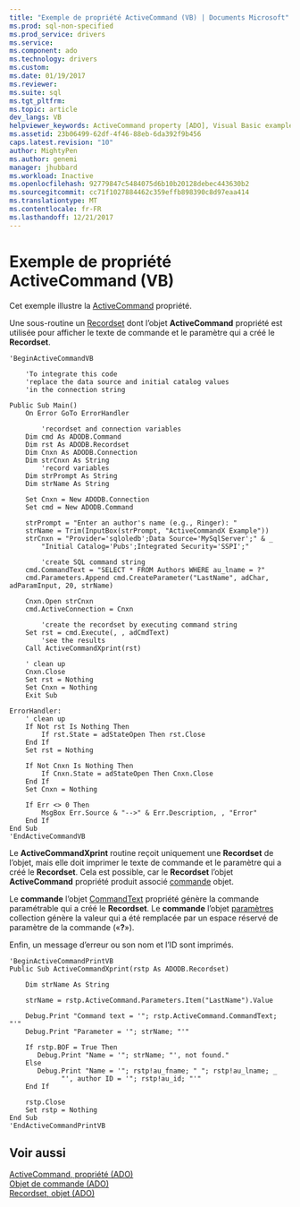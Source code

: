 ```yaml
---
title: "Exemple de propriété ActiveCommand (VB) | Documents Microsoft"
ms.prod: sql-non-specified
ms.prod_service: drivers
ms.service: 
ms.component: ado
ms.technology: drivers
ms.custom: 
ms.date: 01/19/2017
ms.reviewer: 
ms.suite: sql
ms.tgt_pltfrm: 
ms.topic: article
dev_langs: VB
helpviewer_keywords: ActiveCommand property [ADO], Visual Basic example
ms.assetid: 23b06499-62df-4f46-88eb-6da392f9b456
caps.latest.revision: "10"
author: MightyPen
ms.author: genemi
manager: jhubbard
ms.workload: Inactive
ms.openlocfilehash: 92779847c5484075d6b10b20128debec443630b2
ms.sourcegitcommit: cc71f1027884462c359effb898390c8d97eaa414
ms.translationtype: MT
ms.contentlocale: fr-FR
ms.lasthandoff: 12/21/2017
---
```

# <a name="activecommand-property-example-vb"></a>Exemple de propriété ActiveCommand (VB)
Cet exemple illustre la [ActiveCommand](../../../ado/reference/ado-api/activecommand-property-ado.md) propriété.  
  
 Une sous-routine un [Recordset](../../../ado/reference/ado-api/recordset-object-ado.md) dont l’objet **ActiveCommand** propriété est utilisée pour afficher le texte de commande et le paramètre qui a créé le **Recordset**.  
  
```  
'BeginActiveCommandVB  
  
    'To integrate this code  
    'replace the data source and initial catalog values  
    'in the connection string  
  
Public Sub Main()  
    On Error GoTo ErrorHandler  
  
        'recordset and connection variables  
    Dim cmd As ADODB.Command  
    Dim rst As ADODB.Recordset  
    Dim Cnxn As ADODB.Connection  
    Dim strCnxn As String  
        'record variables  
    Dim strPrompt As String  
    Dim strName As String  
  
    Set Cnxn = New ADODB.Connection  
    Set cmd = New ADODB.Command  
  
    strPrompt = "Enter an author's name (e.g., Ringer): "  
    strName = Trim(InputBox(strPrompt, "ActiveCommandX Example"))  
    strCnxn = "Provider='sqloledb';Data Source='MySqlServer';" & _  
        "Initial Catalog='Pubs';Integrated Security='SSPI';"  
  
        'create SQL command string  
    cmd.CommandText = "SELECT * FROM Authors WHERE au_lname = ?"  
    cmd.Parameters.Append cmd.CreateParameter("LastName", adChar, adParamInput, 20, strName)  
  
    Cnxn.Open strCnxn  
    cmd.ActiveConnection = Cnxn  
  
        'create the recordset by executing command string  
    Set rst = cmd.Execute(, , adCmdText)  
        'see the results  
    Call ActiveCommandXprint(rst)  
  
    ' clean up  
    Cnxn.Close  
    Set rst = Nothing  
    Set Cnxn = Nothing  
    Exit Sub  
  
ErrorHandler:  
    ' clean up  
    If Not rst Is Nothing Then  
        If rst.State = adStateOpen Then rst.Close  
    End If  
    Set rst = Nothing  
  
    If Not Cnxn Is Nothing Then  
        If Cnxn.State = adStateOpen Then Cnxn.Close  
    End If  
    Set Cnxn = Nothing  
  
    If Err <> 0 Then  
        MsgBox Err.Source & "-->" & Err.Description, , "Error"  
    End If  
End Sub  
'EndActiveCommandVB  
```  
  
 Le **ActiveCommandXprint** routine reçoit uniquement une **Recordset** de l’objet, mais elle doit imprimer le texte de commande et le paramètre qui a créé le **Recordset**. Cela est possible, car le **Recordset** l’objet **ActiveCommand** propriété produit associé [commande](../../../ado/reference/ado-api/command-object-ado.md) objet.  
  
 Le **commande** l’objet [CommandText](../../../ado/reference/ado-api/commandtext-property-ado.md) propriété génère la commande paramétrable qui a créé le **Recordset**. Le **commande** l’objet [paramètres](../../../ado/reference/ado-api/parameters-collection-ado.md) collection génère la valeur qui a été remplacée par un espace réservé de paramètre de la commande («**?**»).  
  
 Enfin, un message d’erreur ou son nom et l’ID sont imprimés.  
  
```  
'BeginActiveCommandPrintVB  
Public Sub ActiveCommandXprint(rstp As ADODB.Recordset)  
  
    Dim strName As String  
  
    strName = rstp.ActiveCommand.Parameters.Item("LastName").Value  
  
    Debug.Print "Command text = '"; rstp.ActiveCommand.CommandText; "'"  
    Debug.Print "Parameter = '"; strName; "'"  
  
    If rstp.BOF = True Then  
       Debug.Print "Name = '"; strName; "', not found."  
    Else  
       Debug.Print "Name = '"; rstp!au_fname; " "; rstp!au_lname; _  
             "', author ID = '"; rstp!au_id; "'"  
    End If  
  
    rstp.Close  
    Set rstp = Nothing  
End Sub  
'EndActiveCommandPrintVB  
```  
  
## <a name="see-also"></a>Voir aussi  
 [ActiveCommand, propriété (ADO)](../../../ado/reference/ado-api/activecommand-property-ado.md)   
 [Objet de commande (ADO)](../../../ado/reference/ado-api/command-object-ado.md)   
 [Recordset, objet (ADO)](../../../ado/reference/ado-api/recordset-object-ado.md)
